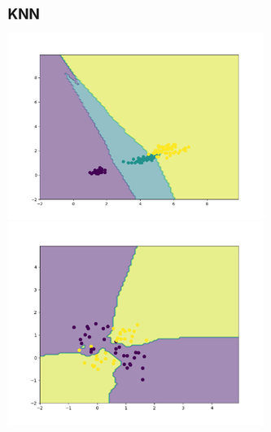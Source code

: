# KNN #
![](https://raw.githubusercontent.com/okiochan/KNN/master/knn_k=3.png)
![](https://raw.githubusercontent.com/okiochan/KNN/master/knn_data_k3.png)
